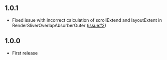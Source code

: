 ## 1.0.1

- Fixed issue with incorrect calculation of scrollExtend and layoutExtent in RenderSliverOverlapAbsorberOuter ([issue#2](https://github.com/idootop/nested_scroll_view_plus/issues/2))

## 1.0.0

- First release
